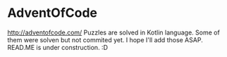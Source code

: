 # AdventOfCode

http://adventofcode.com/
Puzzles are solved in Kotlin language. 
Some of them were solven but not commited yet. I hope I'll add those ASAP. READ.ME is under construction. :D

